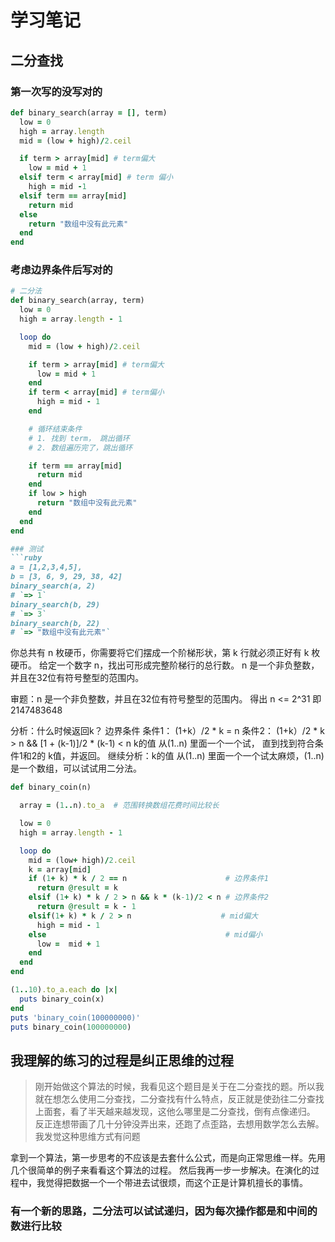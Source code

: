 #  学习笔记

## 二分查找

### 第一次写的没写对的
```ruby
def binary_search(array = [], term)
  low = 0
  high = array.length
  mid = (low + high)/2.ceil

  if term > array[mid] # term偏大
    low = mid + 1
  elsif term < array[mid] # term 偏小
    high = mid -1
  elsif term == array[mid]
    return mid
  else
    return "数组中没有此元素"
  end
end
```

### 考虑边界条件后写对的
```ruby
# 二分法
def binary_search(array, term)
  low = 0
  high = array.length - 1

  loop do
    mid = (low + high)/2.ceil

    if term > array[mid] # term偏大
      low = mid + 1
    end
    if term < array[mid] # term偏小
      high = mid - 1
    end

    # 循环结束条件
    # 1. 找到 term， 跳出循环
    # 2. 数组遍历完了，跳出循环

    if term == array[mid]
      return mid
    end
    if low > high
      return "数组中没有此元素"
    end
  end
end

### 测试
```ruby
a = [1,2,3,4,5],
b = [3, 6, 9, 29, 38, 42]
binary_search(a, 2)
# `=> 1`
binary_search(b, 29)
# `=> 3`
binary_search(b, 22)
# `=> "数组中没有此元素"`
```

你总共有 n 枚硬币，你需要将它们摆成一个阶梯形状，第 k 行就必须正好有 k 枚硬币。
给定一个数字 n，找出可形成完整阶梯行的总行数。
n 是一个非负整数，并且在32位有符号整型的范围内。

审题：n 是一个非负整数，并且在32位有符号整型的范围内。 得出 n <= 2^31 即2147483648

分析：什么时候返回k？  边界条件
条件1： (1+k）/2 * k = n
条件2： (1+k）/2 * k > n && [1 + (k-1)]/2 * (k-1) < n
k的值 从(1..n)  里面一个一个试， 直到找到符合条件1和2的 k值，并返回。
继续分析：k的值 从(1..n)  里面一个一个试太麻烦，(1..n)是一个数组，可以试试用二分法。

```ruby
def binary_coin(n)

  array = (1..n).to_a  # 范围转换数组花费时间比较长

  low = 0
  high = array.length - 1

  loop do
    mid = (low+ high)/2.ceil
    k = array[mid]
    if (1+ k) * k / 2 == n                      # 边界条件1
      return @result = k
    elsif (1+ k) * k / 2 > n && k * (k-1)/2 < n # 边界条件2
      return @result = k - 1
    elsif(1+ k) * k / 2 > n                    # mid偏大
      high = mid - 1
    else                                        # mid偏小
      low =  mid + 1
    end
  end
end

(1..10).to_a.each do |x|
  puts binary_coin(x)
end
puts 'binary_coin(100000000)'
puts binary_coin(100000000)
```

## 我理解的练习的过程是纠正思维的过程
>刚开始做这个算法的时候，我看见这个题目是关于在二分查找的题。所以我就在想怎么使用二分查找，二分查找有什么特点，反正就是使劲往二分查找上面套，看了半天越来越发现，这他么哪里是二分查找，倒有点像递归。
反正连想带画了几十分钟没弄出来，还跑了点歪路，去想用数学怎么去解。
我发觉这种思维方式有问题

拿到一个算法，第一步思考的不应该是去套什么公式，而是向正常思维一样。先用几个很简单的例子来看看这个算法的过程。
然后我再一步一步解决。在演化的过程中，我觉得把数据一个一个带进去试很烦，而这个正是计算机擅长的事情。


### 有一个新的思路，二分法可以试试递归，因为每次操作都是和中间的数进行比较
